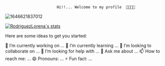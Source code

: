                            Hi!!... Welcome to my profile  👋😄👩‍💻
![1646621837012](https://user-images.githubusercontent.com/86779470/167262664-ed1c04b4-1ec7-4522-ab46-6821c0cbf75d.jpg)


[![RodriguezLorena´s stats](https://github-readme-stats.vercel.app/api?username=RodriguezLorena&show_icons=true)](https://github.com/anuraghazra/github-readme-stats)

Here are some ideas to get you started:

 🔭 I’m currently working on ...
 🌱 I’m currently learning ...
 👯 I’m looking to collaborate on ...
 🤔 I’m looking for help with ...
 💬 Ask me about ...
 📫 How to reach me: ...
 😄 Pronouns: ...
 ⚡ Fun fact: ...

